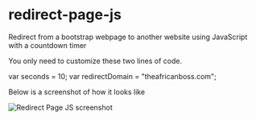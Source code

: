 # redirect-page-js

Redirect from a bootstrap webpage to another website using JavaScript with a countdown timer

You only need to customize these two lines of code.

var seconds = 10;
var redirectDomain = "theafricanboss.com";

Below is a screenshot of how it looks like

![Redirect Page JS screenshot](https://github.com/theafricanboss/redirect-page-js/blob/main/redirect-page-js.jpg)

